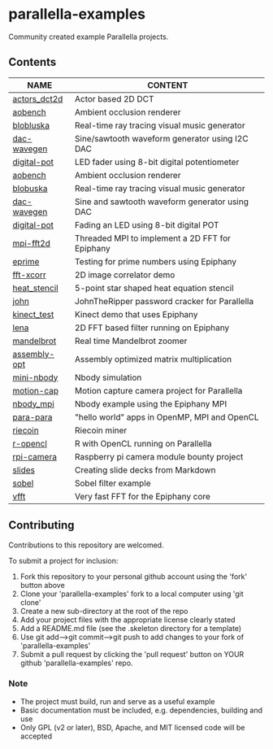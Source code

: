# parallella-examples

Community created example Parallella projects.

## Contents
NAME                         | CONTENT                        |
---------------------------- |------------------------------- |
[actors_dct2d](actors_dct2d) | Actor based 2D DCT
[aobench](aobench)           | Ambient occlusion renderer
[blobluska](blobluska)       | Real-time ray tracing visual music generator
[dac-wavegen](dac-wavegen)   | Sine/sawtooth waveform generator using I2C DAC
[digital-pot](digital-pot)   | LED fader using 8-bit digital potentiometer
[aobench](aobench)           | Ambient occlusion renderer
[blobuska](blobuska)         | Real-time ray tracing visual music generator
[dac-wavegen](dac-wavegen)   | Sine and sawtooth waveform generator using DAC
[digital-pot](digital-pot)   | Fading an LED using 8-bit digital POT
[mpi-fft2d](mpi-fft2d)       | Threaded MPI to implement a 2D FFT for Epiphany
[eprime](eprime)             | Testing for prime numbers using Epiphany
[fft-xcorr](fft-xcorr)       | 2D image correlator demo
[heat_stencil](heat_stencil) | 5-point star shaped heat equation stencil
[john](john)                 | JohnTheRipper password cracker for Parallella
[kinect_test](kinect_test)   | Kinect demo that uses Epiphany
[lena](lena)                 | 2D FFT based filter running on Epiphany
[mandelbrot](mandelbrot)     | Real time Mandelbrot zoomer
[assembly-opt](assembly-opt) | Assembly optimized matrix multiplication
[mini-nbody](mini-nbody)     | Nbody simulation
[motion-cap](motion-cap)     | Motion capture camera project for Parallella
[nbody_mpi](nbody_mpi)       | Nbody example using the Epiphany MPI
[para-para](para-para)       | "hello world" apps in OpenMP, MPI and OpenCL
[riecoin](riecoin)           | Riecoin miner
[r-opencl](r-opencl)         | R with OpenCL running on Parallella
[rpi-camera](rpi-camera)     | Raspberry pi camera module bounty project
[slides](slides)             | Creating slide decks from Markdown
[sobel](sobel)               | Sobel filter example
[vfft](vfft)                 | Very fast FFT for the Epiphany core

## Contributing

Contributions to this repository are welcomed.

To submit a project for inclusion:

1. Fork this repository to your personal github account using the 'fork' button above
2. Clone your 'parallella-examples' fork to a local computer using 'git clone'
2. Create a new sub-directory at the root of the repo 
3. Add your project files with the appropriate license clearly stated
4. Add a README.md file (see the .skeleton directory for a template)
5. Use git add-->git commit-->git push to add changes to your fork of 'parallella-examples' 
6. Submit a pull request by clicking the 'pull request' button on YOUR github 'parallella-examples' repo.


### Note

* The project must build, run and serve as a useful example
* Basic documentation must be included, e.g. dependencies, building and use
* Only GPL (v2 or later), BSD, Apache, and MIT licensed code will be accepted
